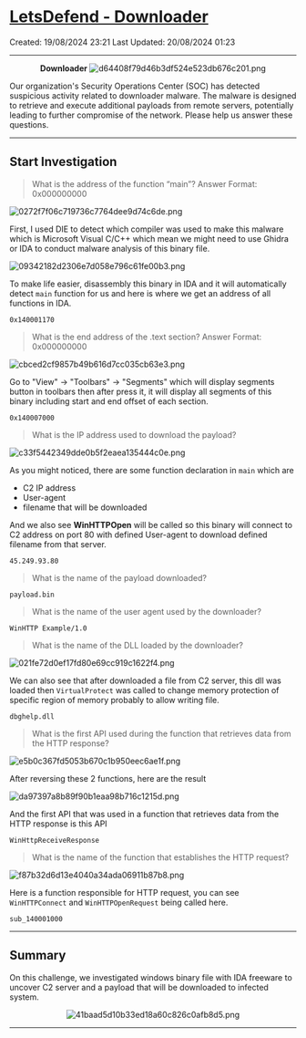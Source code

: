 # [LetsDefend - Downloader](https://app.letsdefend.io/challenge/downloader)
Created: 19/08/2024 23:21
Last Updated: 20/08/2024 01:23
* * *
<div align=center>

**Downloader**
![d64408f79d46b3df524e523db676c201.png](/resources/d64408f79d46b3df524e523db676c201.png)
</div>

Our organization's Security Operations Center (SOC) has detected suspicious activity related to downloader malware. The malware is designed to retrieve and execute additional payloads from remote servers, potentially leading to further compromise of the network. Please help us answer these questions.

* * *
## Start Investigation
>What is the address of the function “main”?
Answer Format: 0x000000000

![0272f7f06c719736c7764dee9d74c6de.png](/resources/0272f7f06c719736c7764dee9d74c6de.png)

First, I used DIE to detect which compiler was used to make this malware which is Microsoft Visual C/C++ which mean we might need to use Ghidra or IDA to conduct malware analysis of this binary file.

![09342182d2306e7d058e796c61fe00b3.png](/resources/09342182d2306e7d058e796c61fe00b3.png)

To make life easier, disassembly this binary in IDA and it will automatically detect `main` function for us and here is where we get an address of all functions in IDA.

```
0x140001170
```

>What is the end address of the .text section?
Answer Format: 0x000000000

![cbced2cf9857b49b616d7cc035cb63e3.png](/resources/cbced2cf9857b49b616d7cc035cb63e3.png)

Go to "View" -> "Toolbars" -> "Segments" which will display segments button in toolbars then after press it, it will display all segments of this binary including start and end offset of each section.

```
0x140007000
```

>What is the IP address used to download the payload?

![c33f5442349dde0b5f2eaea135444c0e.png](/resources/c33f5442349dde0b5f2eaea135444c0e.png)

As you might noticed, there are some function declaration in `main` which are
- C2 IP address 
- User-agent
- filename that will be downloaded

And we also see **WinHTTPOpen** will be called so this binary will connect to C2 address on port 80 with defined User-agent to download defined filename from that server.

```
45.249.93.80
```

>What is the name of the payload downloaded?
```
payload.bin
```

>What is the name of the user agent used by the downloader?
```
WinHTTP Example/1.0
```

>What is the name of the DLL loaded by the downloader?

![021fe72d0ef17fd80e69cc919c1622f4.png](/resources/021fe72d0ef17fd80e69cc919c1622f4.png)

We can also see that after downloaded a file from C2 server, this dll was loaded then `VirtualProtect` was called to change memory protection of specific region of memory probably to allow writing file.

```
dbghelp.dll
```

>What is the first API used during the function that retrieves data from the HTTP response?

![e5b0c367fd5053b670c1b950eec6ae1f.png](/resources/e5b0c367fd5053b670c1b950eec6ae1f.png)

After reversing these 2 functions, here are the result

![da97397a8b89f90b1eaa98b716c1215d.png](/resources/da97397a8b89f90b1eaa98b716c1215d.png)

And the first API that was used in a function that retrieves data from the HTTP response is this API

```
WinHttpReceiveResponse
```

>What is the name of the function that establishes the HTTP request?

![f87b32d6d13e4040a34ada06911b87b8.png](/resources/f87b32d6d13e4040a34ada06911b87b8.png)

Here is a function responsible for HTTP request, you can see `WinHTTPConnect` and `WinHTTPOpenRequest` being called here.

```
sub_140001000
```

* * *
## Summary
On this challenge, we investigated windows binary file with IDA freeware to uncover C2 server and a payload that will be downloaded to infected system.

<div align=center>

![41baad5d10b33ed18a60c826c0afb8d5.png](/resources/41baad5d10b33ed18a60c826c0afb8d5.png)
</div>

* * *
